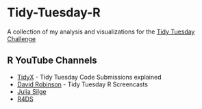 # Tidy-Tuesday-R
A collection of my analysis and visualizations for the [Tidy Tuesday Challenge](https://github.com/rfordatascience/tidytuesday)

## R YouTube Channels
* [TidyX](https://www.youtube.com/playlist?list=PLdb0LTjA9iQziLrE4ZpudgJyWDIwbmyQo) - Tidy Tuesday Code Submissions explained
* [David Robinson](https://www.youtube.com/playlist?list=PL19ev-r1GBwkuyiwnxoHTRC8TTqP8OEi8) - Tidy Tuesday R Screencasts
* [Julia Silge](https://www.youtube.com/c/JuliaSilge/featured)
* [R4DS](https://www.youtube.com/c/R4DSOnlineLearningCommunity/featured)
